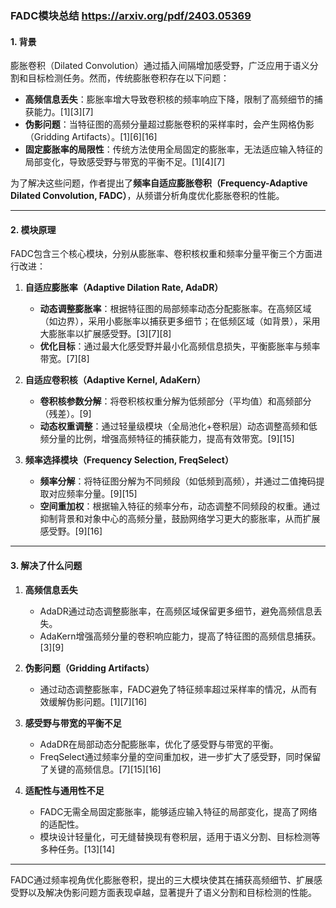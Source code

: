 ### **FADC模块总结** https://arxiv.org/pdf/2403.05369

#### **1. 背景**
膨胀卷积（Dilated Convolution）通过插入间隔增加感受野，广泛应用于语义分割和目标检测任务。然而，传统膨胀卷积存在以下问题：
- **高频信息丢失**：膨胀率增大导致卷积核的频率响应下降，限制了高频细节的捕获能力。[1][3][7]
- **伪影问题**：当特征图的高频分量超过膨胀卷积的采样率时，会产生网格伪影（Gridding Artifacts）。[1][6][16]
- **固定膨胀率的局限性**：传统方法使用全局固定的膨胀率，无法适应输入特征的局部变化，导致感受野与带宽的平衡不足。[1][4][7]

为了解决这些问题，作者提出了**频率自适应膨胀卷积（Frequency-Adaptive Dilated Convolution, FADC）**，从频谱分析角度优化膨胀卷积的性能。

---

#### **2. 模块原理**
FADC包含三个核心模块，分别从膨胀率、卷积核权重和频率分量平衡三个方面进行改进：

1. **自适应膨胀率（Adaptive Dilation Rate, AdaDR）**  
   - **动态调整膨胀率**：根据特征图的局部频率动态分配膨胀率。在高频区域（如边界），采用小膨胀率以捕获更多细节；在低频区域（如背景），采用大膨胀率以扩展感受野。[3][7][8]
   - **优化目标**：通过最大化感受野并最小化高频信息损失，平衡膨胀率与频率带宽。[7][8]

2. **自适应卷积核（Adaptive Kernel, AdaKern）**  
   - **卷积核参数分解**：将卷积核权重分解为低频部分（平均值）和高频部分（残差）。[9]
   - **动态权重调整**：通过轻量级模块（全局池化+卷积层）动态调整高频和低频分量的比例，增强高频特征的捕获能力，提高有效带宽。[9][15]

3. **频率选择模块（Frequency Selection, FreqSelect）**  
   - **频率分解**：将特征图分解为不同频段（如低频到高频），并通过二值掩码提取对应频率分量。[9][15]
   - **空间重加权**：根据输入特征的频率分布，动态调整不同频段的权重。通过抑制背景和对象中心的高频分量，鼓励网络学习更大的膨胀率，从而扩展感受野。[9][16]

---

#### **3. 解决了什么问题**
1. **高频信息丢失**  
   - AdaDR通过动态调整膨胀率，在高频区域保留更多细节，避免高频信息丢失。
   - AdaKern增强高频分量的卷积响应能力，提高了特征图的高频信息捕获。[3][9]

2. **伪影问题（Gridding Artifacts）**  
   - 通过动态调整膨胀率，FADC避免了特征频率超过采样率的情况，从而有效缓解伪影问题。[1][7][16]

3. **感受野与带宽的平衡不足**  
   - AdaDR在局部动态分配膨胀率，优化了感受野与带宽的平衡。
   - FreqSelect通过频率分量的空间重加权，进一步扩大了感受野，同时保留了关键的高频信息。[7][15][16]

4. **适配性与通用性不足**  
   - FADC无需全局固定膨胀率，能够适应输入特征的局部变化，提高了网络的适配性。
   - 模块设计轻量化，可无缝替换现有卷积层，适用于语义分割、目标检测等多种任务。[13][14] 

--- 

FADC通过频率视角优化膨胀卷积，提出的三大模块使其在捕获高频细节、扩展感受野以及解决伪影问题方面表现卓越，显著提升了语义分割和目标检测的性能。